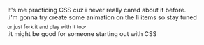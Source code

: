 It's me practicing CSS cuz i never really cared about it before.</br >.i'm gonna try create some animation on the li items so stay tuned</br > <sub>or just fork it and play with it too</sub>. </br >.it might be good for someone starting out with CSS </hr >